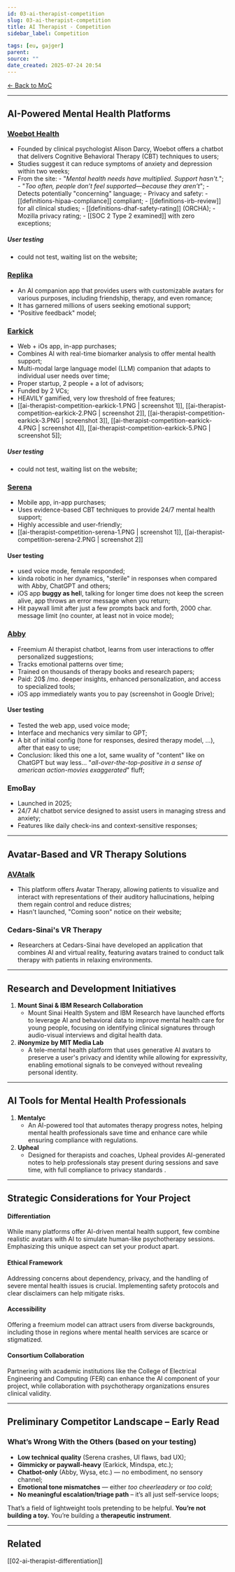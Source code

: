 ```yaml
---
id: 03-ai-therapist-competition
slug: 03-ai-therapist-competition
title: AI Therapist - Competition
sidebar_label: Competition

tags: [eu, gajger]
parent:
source: ""
date_created: 2025-07-24 20:54
---
```

[← Back to MoC](/docs/)

---
## AI-Powered Mental Health Platforms

### [**Woebot Health**](https://woebothealth.com/)

- Founded by clinical psychologist Alison Darcy, Woebot offers a chatbot that delivers Cognitive Behavioral Therapy (CBT) techniques to users;
- Studies suggest it can reduce symptoms of anxiety and depression within two weeks;
- From the site:
		- "*Mental health needs have multiplied. Support hasn't.*";
		- "*Too often, people don’t feel supported—because they aren’t*";
		- Detects potentially "concerning" language;
		- Privacy and safety:
			- [[definitions-hipaa-compliance]] compliant;
			- [[definitions-irb-review]] for all clinical studies;
			- [[definitions-dhaf-safety-rating]] (ORCHA);
			- Mozilla privacy rating;
			- [[SOC 2 Type 2 examined]] with zero exceptions;
##### User testing
- could not test, waiting list on the website;

### [**Replika**](https://replika.com/)

- An AI companion app that provides users with customizable avatars for various purposes, including friendship, therapy, and even romance;
- It has garnered millions of users seeking emotional support;
- "Positive feedback" model;

### [**Earkick**](https://earkick.com/)

- Web + iOs app, in-app purchases;
- Combines AI with real-time biomarker analysis to offer mental health support;
- Multi-modal large language model (LLM) companion that adapts to individual user needs over time;
- Proper startup, 2 people + a lot of advisors;
- Funded by 2 VCs;
- HEAVILY gamified, very low threshold of free features;
- [[ai-therapist-competition-earkick-1.PNG | screenshot 1]], [[ai-therapist-competition-earkick-2.PNG  | screenshot 2]], [[ai-therapist-competition-earkick-3.PNG | screenshot 3]], [[ai-therapist-competition-earkick-4.PNG | screenshot 4]], [[ai-therapist-competition-earkick-5.PNG  | screenshot 5]];
##### User testing
- could not test, waiting list on the website;

### [**Serena**](https://serena.chat/)

- Mobile app, in-app purchases;
- Uses evidence-based CBT techniques to provide 24/7 mental health support;
- Highly accessible and user-friendly;
- [[ai-therapist-competition-serena-1.PNG | screenshot 1]], [[ai-therapist-competition-serena-2.PNG | screenshot 2]]

#### **User testing**
- used voice mode, female responded;
- kinda robotic in her dynamics, "sterile" in responses when compared with Abby, ChatGPT and others;
- iOS app **buggy as hel**l, talking for longer time does not keep the screen alive, app throws an error message when you return;
- Hit paywall limit after just a few prompts back and forth, 2000 char. message limit (no counter, at least not in voice mode);

### [**Abby**](https://abby.gg/) 

- Freemium AI therapist chatbot, learns from user interactions to offer personalized suggestions;
- Tracks emotional patterns over time;
- Trained on thousands of therapy books and research papers;
- Paid: 20$ /mo. deeper insights, enhanced personalization, and access to specialized tools;
- iOS app immediately wants you to pay (screenshot in Google Drive);
#### **User testing**
- Tested the web app, used voice mode;
- Interface and mechanics very similar to GPT;
- A bit of initial config (tone for responses, desired therapy model, ...), after that easy to use;
- Conclusion: liked this one a lot, same wuality of "content" like on ChatGPT but way less... "*all-over-the-top-positive in a sense of american action-movies exaggerated*" fluff;

### **EmoBay**

- Launched in 2025;
- 24/7 AI chatbot service designed to assist users in managing stress and anxiety;
- Features like daily check-ins and context-sensitive responses;

---
## Avatar-Based and VR Therapy Solutions

### [AVAtalk](https://avatalkapp.com/)

- This platform offers Avatar Therapy, allowing patients to visualize and interact with representations of their auditory hallucinations, helping them regain control and reduce distres;
- Hasn't launched, "Coming soon" notice on their website;

### Cedars-Sinai's VR Therapy

- Researchers at Cedars-Sinai have developed an application that combines AI and virtual reality, featuring avatars trained to conduct talk therapy with patients in relaxing environments.

---
## Research and Development Initiatives

1. **Mount Sinai & IBM Research Collaboration**  
	- Mount Sinai Health System and IBM Research have launched efforts to leverage AI and behavioral data to improve mental health care for young people, focusing on identifying clinical signatures through audio-visual interviews and digital health data.
2. **iNonymize by MIT Media Lab**
	- A tele-mental health platform that uses generative AI avatars to preserve a user's privacy and identity while allowing for expressivity, enabling emotional signals to be conveyed without revealing personal identity.

---
## AI Tools for Mental Health Professionals

1. **Mentalyc**
	- An AI-powered tool that automates therapy progress notes, helping mental health professionals save time and enhance care while ensuring compliance with regulations.
2. **Upheal**
	- Designed for therapists and coaches, Upheal provides AI-generated notes to help professionals stay present during sessions and save time, with full compliance to privacy standards .

---
## Strategic Considerations for Your Project

#### Differentiation

While many platforms offer AI-driven mental health support, few combine realistic avatars with AI to simulate human-like psychotherapy sessions. Emphasizing this unique aspect can set your product apart.​

#### Ethical Framework

Addressing concerns about dependency, privacy, and the handling of severe mental health issues is crucial. Implementing safety protocols and clear disclaimers can help mitigate risks.​

#### Accessibility

Offering a freemium model can attract users from diverse backgrounds, including those in regions where mental health services are scarce or stigmatized.​

#### Consortium Collaboration

Partnering with academic institutions like the College of Electrical Engineering and Computing (FER) can enhance the AI component of your project, while collaboration with psychotherapy organizations ensures clinical validity.

---
## Preliminary Competitor Landscape – Early Read

### What’s Wrong With the Others (based on your testing)

- **Low technical quality** (Serena crashes, UI flaws, bad UX);
- **Gimmicky or paywall-heavy** (Earkick, Mindspa, etc.);
- **Chatbot-only** (Abby, Wysa, etc.) — no embodiment, no sensory channel;
- **Emotional tone mismatches** — either _too cheerleadery_ or _too cold_;
- **No meaningful escalation/triage path** – it’s all just self-service loops;

That’s a field of lightweight tools pretending to be helpful. **You’re not building a toy.** You’re building a **therapeutic instrument**.

---
## Related
[[02-ai-therapist-differentiation]]